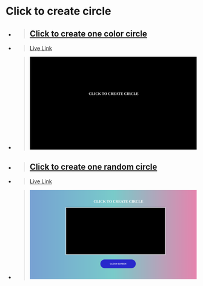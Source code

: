 # Click to create circle

- > ## [Click to create one color circle](https://github.com/DesaiVishal-16/FSJS2.O/tree/main/Javascript/javascript%20DOM/CLICK%20TO%20CREATE%20CIRCLE/Click%20to%20create%20one%20color%20circle)

- > [Live Link](https://click-to-create-one-color-circle16.netlify.app)

- > ![Output](https://github.com/DesaiVishal-16/FSJS2.O/blob/main/Javascript/javascript%20DOM/CLICK%20TO%20CREATE%20CIRCLE/Click%20to%20create%20one%20color%20circle/output.png)


- > ## [Click to create one random circle](https://github.com/DesaiVishal-16/FSJS2.O/tree/main/Javascript/javascript%20DOM/CLICK%20TO%20CREATE%20CIRCLE/Click%20to%20create%20random%20color%20circle)

- > [Live Link](https://click-to-create-random-color-circle16.netlify.app)

- >![Output](https://github.com/DesaiVishal-16/FSJS2.O/blob/main/Javascript/javascript%20DOM/CLICK%20TO%20CREATE%20CIRCLE/Click%20to%20create%20random%20color%20circle/output.png)

